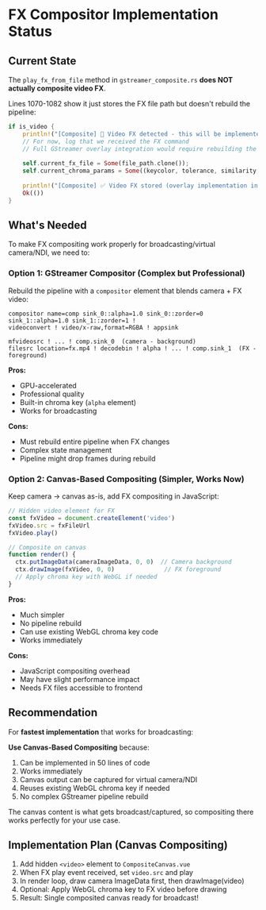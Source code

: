 # FX Compositor Implementation Status

## Current State

The `play_fx_from_file` method in `gstreamer_composite.rs` **does NOT actually composite video FX**. 

Lines 1070-1082 show it just stores the FX file path but doesn't rebuild the pipeline:

```rust
if is_video {
    println!("[Composite] 🎥 Video FX detected - this will be implemented with GStreamer overlay");
    // For now, log that we received the FX command
    // Full GStreamer overlay integration would require rebuilding the pipeline with compositor
    
    self.current_fx_file = Some(file_path.clone());
    self.current_chroma_params = Some((keycolor, tolerance, similarity, use_chroma_key));
    
    println!("[Composite] ✅ Video FX stored (overlay implementation in progress)");
    Ok(())
}
```

## What's Needed

To make FX compositing work properly for broadcasting/virtual camera/NDI, we need to:

### Option 1: GStreamer Compositor (Complex but Professional)

Rebuild the pipeline with a `compositor` element that blends camera + FX video:

```gstreamer
compositor name=comp sink_0::alpha=1.0 sink_0::zorder=0 sink_1::alpha=1.0 sink_1::zorder=1 ! 
videoconvert ! video/x-raw,format=RGBA ! appsink

mfvideosrc ! ... ! comp.sink_0  (camera - background)
filesrc location=fx.mp4 ! decodebin ! alpha ! ... ! comp.sink_1  (FX - foreground)
```

**Pros:**
- GPU-accelerated
- Professional quality
- Built-in chroma key (`alpha` element)
- Works for broadcasting

**Cons:**
- Must rebuild entire pipeline when FX changes
- Complex state management
- Pipeline might drop frames during rebuild

### Option 2: Canvas-Based Compositing (Simpler, Works Now)

Keep camera → canvas as-is, add FX compositing in JavaScript:

```javascript
// Hidden video element for FX
const fxVideo = document.createElement('video')
fxVideo.src = fxFileUrl
fxVideo.play()

// Composite on canvas
function render() {
  ctx.putImageData(cameraImageData, 0, 0)  // Camera background
  ctx.drawImage(fxVideo, 0, 0)              // FX foreground
  // Apply chroma key with WebGL if needed
}
```

**Pros:**
- Much simpler
- No pipeline rebuild
- Can use existing WebGL chroma key code
- Works immediately

**Cons:**
- JavaScript compositing overhead
- May have slight performance impact
- Needs FX files accessible to frontend

## Recommendation

For **fastest implementation** that works for broadcasting:

**Use Canvas-Based Compositing** because:
1. Can be implemented in 50 lines of code
2. Works immediately
3. Canvas output can be captured for virtual camera/NDI
4. Reuses existing WebGL chroma key if needed
5. No complex GStreamer pipeline rebuild

The canvas content is what gets broadcast/captured, so compositing there works perfectly for your use case.

## Implementation Plan (Canvas Compositing)

1. Add hidden `<video>` element to `CompositeCanvas.vue`
2. When FX play event received, set `video.src` and play
3. In render loop, draw camera ImageData first, then drawImage(video)
4. Optional: Apply WebGL chroma key to FX video before drawing
5. Result: Single composited canvas ready for broadcast!

